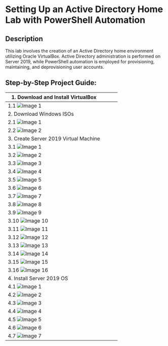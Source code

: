 <h1>Setting Up an Active Directory Home Lab with PowerShell Automation</h1>

<h2>Description</h2>
<p>
    This lab involves the creation of an Active Directory home environment utilizing Oracle VirtualBox. Active Directory administration is performed on Server 2019, while PowerShell automation is employed for provisioning, maintaining, and deprovisioning user accounts.
</p>

## Step-by-Step Project Guide:

| 1. Download and Install VirtualBox               |   |  |  |
| --------------------------------                 | ---------------------- | ---------------------------------- |---------------------- |
| 1.1  ![Image 1](https://i.imgur.com/SBPXYNb.png) |  |  |
| 2. Download Windows ISOs                         |  |  |
| 2.1 ![Image 1](https://i.imgur.com/cEGicx0.png)  |   |  |
| 2.2 ![Image 2](https://i.imgur.com/GP5aeep.png)  |   |  |  
| 3. Create Server 2019 Virtual Machine            |   |  | 
| 3.1 ![Image 1](https://i.imgur.com/uQKJpKA.png)  |   |  | 
| 3.2 ![Image 2](https://i.imgur.com/ZVppEHJ.png)  |   |  | 
| 3.3 ![Image 3](https://i.imgur.com/o5Co8WA.png)  |   |  |
| 3.4 ![Image 4](https://i.imgur.com/vq0AjEy.png)  |   |  |
| 3.5 ![Image 5](https://i.imgur.com/lmSpDkU.png)  |   |  |
| 3.6 ![Image 6](https://i.imgur.com/QmAE0N3.png)  |   |  |
| 3.7 ![Image 7](https://i.imgur.com/TMmqrFK.png)  |   
| 3.8 ![Image 8](https://i.imgur.com/ftMQcpQ.png)  |   
| 3.9 ![Image 9](https://i.imgur.com/AbKw5Is.png)  |   
| 3.10 ![Image 10](https://i.imgur.com/7EeKcUb.png) |   
| 3.11 ![Image 11](https://i.imgur.com/MB5uFKI.png) |   
| 3.12 ![Image 12](https://i.imgur.com/QSRds0a.png) |
| 3.13 ![Image 13](https://i.imgur.com/1cMsguP.png) |
| 3.14 ![Image 14](https://i.imgur.com/6o1Iiai.png) |
| 3.15 ![Image 15](https://i.imgur.com/WIywJxK.png) |
| 3.16 ![Image 16](https://i.imgur.com/3g5IAIJ.png) |
| 4. Install Server 2019 OS                         |
| 4.1 ![Image 1](https://i.imgur.com/WxDcALv.png) |
| 4.2 ![Image 2](https://i.imgur.com/y0krTh4.png) |
| 4.3 ![Image 3](https://i.imgur.com/Z9gZsyb.png) |
| 4.4 ![Image 4](https://i.imgur.com/JI0VDrG.png) |
| 4.5 ![Image 5](https://i.imgur.com/xzlM4zN.png) |
| 4.6 ![Image 6](https://i.imgur.com/mOfvMYS.png) |
| 4.7 ![Image 7](https://i.imgur.com/cqQ3IsC.png) |
